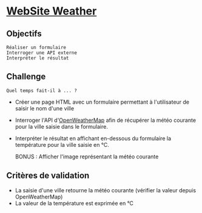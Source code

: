 # [WebSite Weather](https://lgiacalo.github.io/findThePrecious/http-request/)

## Objectifs

    Réaliser un formulaire
    Interroger une API externe
    Interpréter le résultat

## Challenge
    Quel temps fait-il à ... ?

- Créer une page HTML avec un formulaire permettant à l'utilisateur de saisir le nom d'une ville
- Interroger l'API d'[OpenWeatherMap](https://openweathermap.org/) afin de récupérer la météo courante pour la ville saisie dans le formulaire.
- Interpréter le résultat en affichant en-dessous du formulaire la température pour la ville saisie en °C.

    BONUS : Afficher l'image représentant la météo courante


## Critères de validation

- La saisie d'une ville retourne la météo courante (vérifier la valeur depuis OpenWeatherMap)
- La valeur de la température est exprimée en °C
